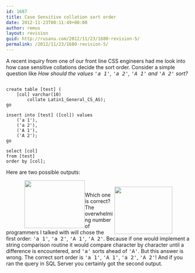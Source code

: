 ```yaml
---
id: 1687
title: Case Sensitive collation sort order
date: 2012-11-23T00:11:49+00:00
author: remus
layout: revision
guid: http://rusanu.com/2012/11/23/1680-revision-5/
permalink: /2012/11/23/1680-revision-5/
---
```

A recent inquiry from one of our front line CSS engineers had me look into how case sensitive collations decide the sort order. Consider a simple question like _How should the values <tt>'a 1'</tt>, <tt>'a 2'</tt>, <tt>'A 1'</tt> and <tt>'A 2'</tt> sort?_

<pre><code class="prettyprint lang-sql">
create table [test] (
	[col] varchar(10) 
		collate Latin1_General_CS_AS);
go

insert into [test] ([col]) values 
	('a 1'),
	('a 2'),
	('A 1'),
	('A 2');
go

select [col]
from [test]
order by [col];
</code></pre>

Here are two possible outputs:

<div>
  <a href="http://rusanu.com/wp-content/uploads/2012/11/Variant1.png"><img src="http://rusanu.com/wp-content/uploads/2012/11/Variant1.png" alt="" title="Variant1" width="165" height="130" class="alignleft size-full wp-image-1683" style="
    display: block;
    float: left;
    margin-left:  50px;
" /></a><br /> <a href="http://rusanu.com/wp-content/uploads/2012/11/Variant2.png"><img src="http://rusanu.com/wp-content/uploads/2012/11/Variant2.png" alt="" title="Variant2" width="158" height="129" class="alignright size-full wp-image-1684" style="
    display: block;
    float: right;
    margin-right:  50px;
" /></a>
</div>

Which one is correct? The overwhelming number of programmers I talked with will chose the first order: <tt>'a 1'</tt>, <tt>'a 2'</tt>, <tt>'A 1'</tt>, <tt>'A 2'</tt>. Because if one would implement a string comparison routine it would compare character by character until a difference is encountered, and <tt>'a'</tt> sorts ahead of <tt>'A'</tt>. But this answer is wrong. The correct sort order is <tt>'a 1'</tt>, <tt>'A 1'</tt>, <tt>'a 2'</tt>, <tt>'A 2'</tt>! And if you ran the query in SQL Server you certainly got the second output.